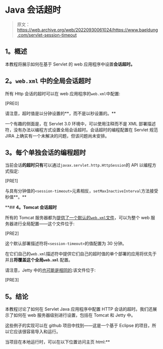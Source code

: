 # Java 会话超时

> 原文：<https://web.archive.org/web/20220930061024/https://www.baeldung.com/servlet-session-timeout>

## **1。概述**

本教程将展示如何在基于 Servlet 的 web 应用程序中设置**会话超时。**

## **2。`web.xml`** 中的全局会话超时

所有 Http 会话的超时可以在 web 应用程序的`web.xml`中配置:

[PRE0]

请注意，超时值是以分钟设置的**，而不是以秒设置的。**

一个有趣的侧面是，在 Servlet 3.0 环境中，可以使用注释而不是 XML 部署描述符，没有办法以编程方式设置全局会话超时。会话超时的编程配置在 Servlet 规范 JIRA 上确实有一个未解决的问题，但该问题尚未安排。

## **3。每个单独会话的编程超时**

当前会话**的超时只有**可以通过`javax.servlet.http.HttpSession`的 API 以编程方式指定:

[PRE1]

与具有分钟值的`<session-timeout>`元素相反，`setMaxInactiveInterval`方法接受秒值**。**

 **## **4。Tomcat 会话超时**

所有的 Tomcat 服务器都为[提供了一个默认的`web.xml`文件](https://web.archive.org/web/20220812054347/https://tomcat.apache.org/tomcat-7.0-doc/default-servlet.html "Default Servlet Configuration for Tomcat 7")，可以为整个 web 服务器进行全局配置——这个文件位于:

[PRE2]

这个默认部署描述符将`<session-timeout>`的值配置为 30 分钟。

在它们自己的`web.xml`描述符中提供它们自己的超时值的单个部署的应用将优先于并且**将覆盖这个全局`web.xml`** 配置。

请注意，Jetty 中的[也可能是相同的](https://web.archive.org/web/20220812054347/https://www.eclipse.org/jetty/documentation/current/webdefault-xml.html "The webdefault-xml defaults for web.xml"):该文件位于:

[PRE3]

## **5。结论**

本教程讨论了如何在 Servlet Java 应用程序中配置 HTTP 会话的超时。我们还展示了如何在 web 服务器级别进行设置，包括在 Tomcat 和 Jetty 中。

这些例子的实现可以在 github 项目中找到——这是一个基于 Eclipse 的项目，所以它应该很容易导入和运行。

当项目在本地运行时，可以在以下位置访问主页 html:**
